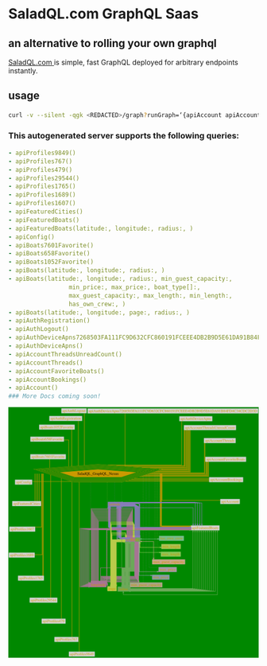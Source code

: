 # SaladQL.com GraphQL Saas
## an alternative to rolling your own graphql

[SaladQL.com ](https://saladql.com) is simple, fast GraphQL deployed
for arbitrary endpoints instantly.
## usage
```bash
curl -v --silent -qgk <REDACTED>/graph?runGraph=‘{apiAccount apiAccountBookings apiAccountFavoriteBoats apiAccountThreads apiAccountThreadsUnreadCount apiAuthDeviceApns apiAuthDeviceApns7268503FA111FC9D632CFC860191FCEEE4DB2B9D5E61DA91B84FD4C34CDC2D3D apiAuthLogout apiAuthRegistration apiBoats1052Favorite apiBoats658Favorite apiBoats7601Favorite apiConfig apiFeaturedBoats apiFeaturedCities apiProfiles1607 apiProfiles1689 apiProfiles1765 apiProfiles29544 apiProfiles479 apiProfiles767 apiProfiles9849}’
```
### This autogenerated server supports the following queries:
```yaml
- apiProfiles9849()
- apiProfiles767()
- apiProfiles479()
- apiProfiles29544()
- apiProfiles1765()
- apiProfiles1689()
- apiProfiles1607()
- apiFeaturedCities()
- apiFeaturedBoats()
- apiFeaturedBoats(latitude:, longitude:, radius:, )
- apiConfig()
- apiBoats7601Favorite()
- apiBoats658Favorite()
- apiBoats1052Favorite()
- apiBoats(latitude:, longitude:, radius:, )
- apiBoats(latitude:, longitude:, radius:, min_guest_capacity:, 
	             min_price:, max_price:, boat_type[]:,
	             max_guest_capacity:, max_length:, min_length:, 
                 has_own_crew:, )
- apiBoats(latitude:, longitude:, page:, radius:, )
- apiAuthRegistration()
- apiAuthLogout()
- apiAuthDeviceApns7268503FA111FC9D632CFC860191FCEEE4DB2B9D5E61DA91B84FD4C34CDC2D3D()
- apiAuthDeviceApns()
- apiAccountThreadsUnreadCount()
- apiAccountThreads()
- apiAccountFavoriteBoats()
- apiAccountBookings()
- apiAccount()
### More Docs coming soon!
```
![Data Graph](https://github.com/saladql/sailo-graphql/blob/master/1578615715.png)

